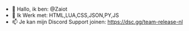 - 👋 Hallo, ik ben: @Zaiot
- 🌱 Ik Werk met: HTML,LUA,CSS,JSON,PY,JS
- 📫 Je kan mijn Discord Support joinen: https://dsc.gg/team-release-nl
<!---
Zaiot/Zaiot is a ✨ special ✨ repository because its `README.md` (this file) appears on your GitHub profile.
You can click the Preview link to take a look at your changes.
--->
